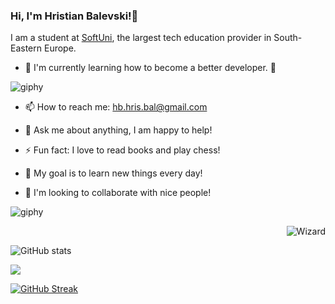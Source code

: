 <h3 align="left">Hi, I'm Hristian Balevski!👋</h3>

I am a student at [SoftUni](https://softuni.bg), the largest tech education provider in South-Eastern Europe.

- 🌱 I'm currently learning how to become a better developer. :slightly_smiling_face:

![giphy](https://user-images.githubusercontent.com/114162692/208071627-44e7cbf0-5a20-424e-9664-982386cb4bf5.gif)

- 📫 How to reach me: hb.hris.bal@gmail.com

- 💬 Ask me about anything, I am happy to help!

- ⚡ Fun fact: I love to read books and play chess!

- 🎯 My goal is to learn new things every day!

- 🤝 I'm looking to collaborate with nice people!

![giphy](https://user-images.githubusercontent.com/114162692/208070134-ffa1527c-d937-4258-a3c4-b0b99bdc5171.gif)

</p>
<img align="right" alt="Wizard" src="https://quiz.softuni.bg/Content/images/softuni-wizard.png">
</p>
<br>

![GitHub stats](https://github-readme-stats.vercel.app/api?username=hristianbalevski&theme=swift&show_icons=true)
<br>

![](http://github-profile-summary-cards.vercel.app/api/cards/most-commit-language?username=hristianbalevski=swift)

[![GitHub Streak](https://streak-stats.demolab.com?user=hristianbalevski&theme=rose&background=45%2C7C76757F%2CFFFFFF&ring=C90B0B&fire=FFFFFF&currStreakNum=C90B0B&sideNums=C90B0B&currStreakLabel=C90B0B&sideLabels=C90B0B&dates=000000&stroke=C90B0B)](https://git.io/streak-stats)
